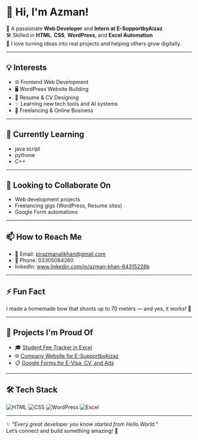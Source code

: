# 👋 Hi, I'm Azman!

🎯 A passionate **Web Developer** and **Intern at E-SupportbyAizaz**  
🛠 Skilled in **HTML**, **CSS**, **WordPress**, and **Excel Automation**  
🚀 I love turning ideas into real projects and helping others grow digitally.

---

## 💡 Interests
- 🌐 Frontend Web Development
- 🖥️ WordPress Website Building
- 📄 Resume & CV Designing
- ✨ Learning new tech tools and AI systems
- 🎯 Freelancing & Online Business

---

## 🌱 Currently Learning
- java script
- pythone
- C++

---

## 🤝 Looking to Collaborate On
- Web development projects
- Freelancing gigs (WordPress, Resume sites)
- Google Form automations

---

## 📫 How to Reach Me
- 📧 Email: pirazmanalikhan@gmail.com  
- 📱 Phone: 03305084260
- linkedIn: www.linkedin.com/in/azman-khan-64315228b


---  

## ⚡ Fun Fact
I made a homemade bow that shoots up to 70 meters — and yes, it works! 🏹

---

## 📁 Projects I'm Proud Of
- 🎓 [Student Fee Tracker in Excel](https://docs.google.com/spreadsheets/d/1ExN1NtBopbMuhgAS_ixpnB7C8SAKcm9oMeJC63LUW8/edit?usp=sharing)
- 🌐 [Company Website for E-SupportbyAizaz](#)
- 📋 [Google Forms for E-Visa, CV, and Ads](https://forms.gle/QcJwWUsw8twsBdJc8)

---

## 🛠 Tech Stack
![HTML](https://img.shields.io/badge/HTML-E34F26?logo=html5&logoColor=white)
![CSS](https://img.shields.io/badge/CSS-1572B6?logo=css3&logoColor=white)
![WordPress](https://img.shields.io/badge/WordPress-21759B?logo=wordpress&logoColor=white)
![Excel](https://img.shields.io/badge/Excel-217346?logo=microsoft-excel&logoColor=white)

---

✨ _“Every great developer you know started from Hello World.”_  
Let’s connect and build something amazing! 🚀
